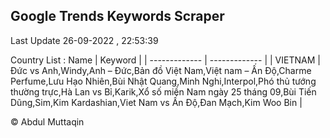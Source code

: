 

## Google Trends Keywords Scraper 
 
Last Update 26-09-2022 , 22:53:39

Country List :
 Name  | Keyword |
| ------------- | ------------- |
| VIETNAM | Đức vs Anh,Windy,Anh – Đức,Bản đồ Việt Nam,Việt nam – Ấn Độ,Charme Perfume,Lưu Hạo Nhiên,Bùi Nhật Quang,Minh Nghi,Interpol,Phó thủ tướng thường trực,Hà Lan vs Bỉ,Karik,Xổ số miền Nam ngày 25 tháng 09,Bùi Tiến Dũng,Sim,Kim Kardashian,Viet Nam vs Ấn Độ,Đan Mạch,Kim Woo Bin |



© Abdul Muttaqin 
